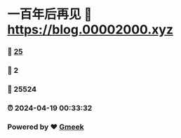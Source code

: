 # 一百年后再见 :link: https://blog.00002000.xyz 
### :page_facing_up: [25](https://blog.00002000.xyz/tag.html) 
### :speech_balloon: 2 
### :hibiscus: 25524 
### :alarm_clock: 2024-04-19 00:33:32 
### Powered by :heart: [Gmeek](https://github.com/Meekdai/Gmeek)
